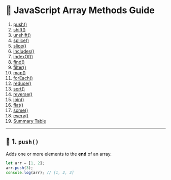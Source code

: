 # 📘 JavaScript Array Methods Guide
  


1. [push()](#-1-push)
2. [shift()](#-2-shift)
3. [unshift()](#-3-unshift)
4. [splice()](#-4-splice)
5. [slice()](#-5-slice)
6. [includes()](#-6-includes)
7. [indexOf()](#-7-indexof)
8. [find()](#-8-find)
9. [filter()](#-9-filter)
10. [map()](#-10-map)
11. [forEach()](#-11-foreach)
12. [reduce()](#-12-reduce)
13. [sort()](#-13-sort)
14. [reverse()](#-14-reverse)
15. [join()](#-15-join)
16. [flat()](#-16-flat)
17. [some()](#-17-some)
18. [every()](#-18-every)
19. [Summary Table](#-summary-table)

---

## 🔹 1. `push()`
Adds one or more elements to the **end** of an array.  

```js
let arr = [1, 2];
arr.push(3);
console.log(arr); // [1, 2, 3]
